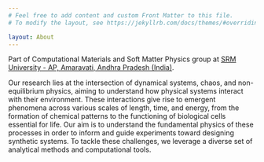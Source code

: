 ```yaml
---
# Feel free to add content and custom Front Matter to this file.
# To modify the layout, see https://jekyllrb.com/docs/themes/#overriding-theme-defaults

layout: About
---
```

Part of Computational Materials and Soft Matter Physics group at 
[SRM University - AP, Amaravati, Andhra Pradesh (India)](https://srmap.edu.in/). 

Our research lies at the intersection of dynamical systems, chaos, and non-equilibrium physics, aiming to understand how physical systems interact with their environment.
These interactions give rise to emergent phenomena across various scales of length, time, and energy, from the formation of chemical patterns to the functioning of biological cells essential for life.
Our aim is to understand the fundamental physics of these processes in order to inform and guide experiments toward designing synthetic systems. To tackle these challenges,
we leverage a diverse set of analytical methods and computational tools.